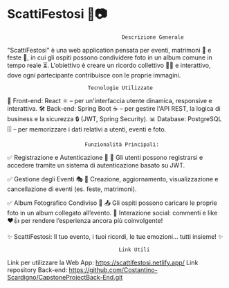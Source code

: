 # ScattiFestosi 🎊📷

                                         Descrizione Generale

"ScattiFestosi" è una web application pensata per eventi, matrimoni 💍 e feste 🎉, in cui gli ospiti possono condividere foto in un album comune in tempo reale ⏳.
L'obiettivo è creare un ricordo collettivo 📖✨ e interattivo, dove ogni partecipante contribuisce con le proprie immagini.

                              Tecnologie Utilizzate

🚀 Front-end: React ⚛️ – per un'interfaccia utente dinamica, responsive e interattiva.
🛠️ Back-end: Spring Boot ☕ – per gestire l'API REST, la logica di business e la sicurezza 🔒 (JWT, Spring Security).
📊 Database: PostgreSQL 🗄️ – per memorizzare i dati relativi a utenti, eventi e foto.

                             Funzionalità Principali:

✅ Registrazione e Autenticazione 🔑
👤 Gli utenti possono registrarsi e accedere tramite un sistema di autenticazione basato su JWT.

✅ Gestione degli Eventi 🎭
📅 Creazione, aggiornamento, visualizzazione e cancellazione di eventi (es. feste, matrimoni).

✅ Album Fotografico Condiviso 📸
📤 Gli ospiti possono caricare le proprie foto in un album collegato all’evento.
💬 Interazione social: commenti e like ❤️👍 per rendere l’esperienza ancora più coinvolgente!

✨ ScattiFestosi: Il tuo evento, i tuoi ricordi, le tue emozioni… tutti insieme! ✨

                                        Link Utili

Link per utilizzare la Web App: https://scattifestosi.netlify.app/
Link repository Back-end: https://github.com/Costantino-Scardigno/CapstoneProjectBack-End.git
